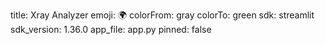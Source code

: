 title: Xray Analyzer
emoji: 🌍
colorFrom: gray
colorTo: green
sdk: streamlit
sdk_version: 1.36.0
app_file: app.py
pinned: false
